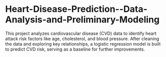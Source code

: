 # Heart-Disease-Prediction--Data-Analysis-and-Preliminary-Modeling
This project analyzes cardiovascular disease (CVD) data to identify heart attack risk factors like age, cholesterol, and blood pressure. After cleaning the data and exploring key relationships, a logistic regression model is built to predict CVD risk, serving as a baseline for further improvements.
